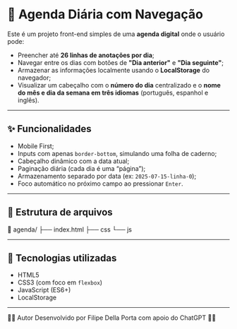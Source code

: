 # 📅 Agenda Diária com Navegação

Este é um projeto front-end simples de uma **agenda digital** onde o usuário pode:

- Preencher até **26 linhas de anotações por dia**;
- Navegar entre os dias com botões de **"Dia anterior"** e **"Dia seguinte"**;
- Armazenar as informações localmente usando o **LocalStorage** do navegador;
- Visualizar um cabeçalho com o **número do dia** centralizado e o **nome do mês e dia da semana em três idiomas** (português, espanhol e inglês).

---

## ✨ Funcionalidades

- Mobile First;
- Inputs com apenas `border-bottom`, simulando uma folha de caderno;
- Cabeçalho dinâmico com a data atual;
- Paginação diária (cada dia é uma “página”);
- Armazenamento separado por data (ex: `2025-07-15-linha-0`);
- Foco automático no próximo campo ao pressionar `Enter`.

---

## 📁 Estrutura de arquivos

📁 agenda/
├── index.html
├── css
└── js

---

## 🧠 Tecnologias utilizadas

- HTML5
- CSS3 (com foco em `flexbox`)
- JavaScript (ES6+)
- LocalStorage

---

🧑‍💻 Autor
Desenvolvido por Filipe Della Porta com apoio do ChatGPT 🤖✨
